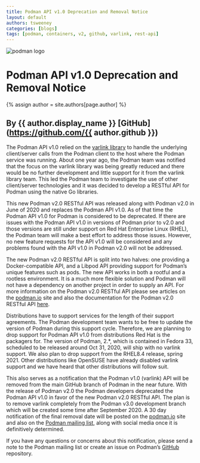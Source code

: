 ```yaml
---
title: Podman API v1.0 Deprecation and Removal Notice 
layout: default
authors: tsweeney 
categories: [blogs]
tags: [podman, containers, v2, github, varlink, rest-api]
---
```

![podman logo](https://podman.io/images/podman.svg)

# Podman API v1.0 Deprecation and Removal Notice 
{% assign author = site.authors[page.author] %}
## By {{ author.display_name }} [GitHub](https://github.com/{{ author.github }})

The Podman API v1.0 relied on the [varlink library](https://github.com/varlink/libvarlink) to handle the underlying client/server calls from the Podman client to the host where the Podman service was running.  About one year ago, the Podman team was notified that the focus on the varlink library was being greatly reduced and there would be no further development and little support for it from the varlink library team.  This led the Podman team to investigate the use of other client/server technologies and it was decided to develop a RESTful API for Podman using the native Go libraries.
<!--readmore-->

This new Podman v2.0 RESTful API was released along with Podman v2.0 in June of 2020 and replaces the Podman API v1.0.   As of that time the Podman API v1.0 for Podman is considered to be deprecated.  If there are issues with the Podman API v1.0 in versions of Podman prior to v2.0 and those versions are still under support on Red Hat Enterprise Linux (RHEL), the Podman team will make a best effort to address those issues.  However, no new feature requests for the API v1.0 will be considered and any problems found with the API v1.0 in Podman v2.0 will not be addressed.

The new Podman v2.0 RESTful API is split into two halves: one providing a Docker-compatible API, and a Libpod API providing support for Podman’s unique features such as pods.  The new API works in both a rootful and a rootless environment.  It is a much more flexible solution and Podman will not have a dependency on another project in order to supply an API.  For more information on the Podman v2.0 RESTful API please see articles on the [podman.io](https://podman.io/) site and also the documentation for the Podman v2.0 RESTful API [here](https://docs.podman.io/en/latest/Reference.html).

Distributions have to support services for the length of their support agreements. The Podman development team wants to be free to update the version of Podman during this support cycle.  Therefore, we are planning to drop support for Podman API v1.0 from distributions Red Hat is the packagers for.  The version of Podman, 2.*,  which is contained in Fedora 33, scheduled to be released around Oct 31, 2020, will ship with no varlink support.  We also plan to drop support from the RHEL8.4 release, spring 2021.  Other distributions like OpenSUSE have already disabled varlink support and we have heard that other distributions will follow suit.

This also serves as a notification that the Podman v1.0 (varlink) API will be removed from the main GitHub branch of Podman in the near future.  With the release of Podman v2.0 the Podman developers deprecated the Podman API v1.0 in favor of the new Podman v2.0 RESTful API.   The plan is to remove varlink completely from the Podman v3.0 development branch which will be created some time after September 2020.  A 30 day notification of the final removal date will be posted on the [podman.io](https://podman.io) site and also on the [Podman mailing list](https://lists.podman.io/admin/lists/podman.lists.podman.io/), along with social media once it is definitively determined.  

If you have any questions or concerns about this notification, please send a note to the Podman mailing list or create an issue on Podman’s [GitHub](https://github.com/containers/podman/issues) repository.
